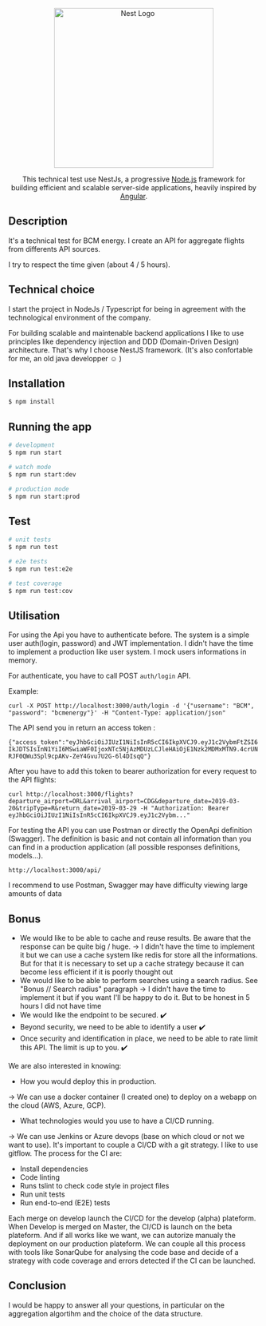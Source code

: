 <p align="center">
  <a href="http://nestjs.com/" target="blank"><img src="https://nestjs.com/img/logo_text.svg" width="320" alt="Nest Logo" /></a>
</p>

[travis-image]: https://api.travis-ci.org/nestjs/nest.svg?branch=master
[travis-url]: https://travis-ci.org/nestjs/nest
[linux-image]: https://img.shields.io/travis/nestjs/nest/master.svg?label=linux
[linux-url]: https://travis-ci.org/nestjs/nest
  
  <p align="center">This technical test use NestJs, a progressive <a href="http://nodejs.org" target="blank">Node.js</a> framework for building efficient and scalable server-side applications, heavily inspired by <a href="https://angular.io" target="blank">Angular</a>.</p>
    <p align="center">

## Description

It's a technical test for BCM energy. I create an API for aggregate flights from differents API sources.

I try to respect the time given (about 4 / 5 hours).

## Technical choice

I start the project in NodeJs / Typescript for being in agreement with the technological environment of the company.

For building scalable and maintenable backend applications I like to use principles like dependency injection and DDD (Domain-Driven Design) architecture. That's why I choose NestJS framework. (It's also confortable for me, an old java developper :relaxed: )

## Installation

```bash
$ npm install
```

## Running the app

```bash
# development
$ npm run start

# watch mode
$ npm run start:dev

# production mode
$ npm run start:prod
```

## Test

```bash
# unit tests
$ npm run test

# e2e tests
$ npm run test:e2e

# test coverage
$ npm run test:cov
```

## Utilisation

For using the Api you have to authenticate before.
The system is a simple user auth(login, password) and JWT implementation.
I didn't have the time to implement a production like user system. I mock users informations in memory.

For authenticate, you have to call POST `auth/login` API.

Example:

 ```curl -X POST http://localhost:3000/auth/login -d '{"username": "BCM", "password": "bcmenergy"}' -H "Content-Type: application/json"```

 The API send you in return an access token :

 ```{"access_token":"eyJhbGciOiJIUzI1NiIsInR5cCI6IkpXVCJ9.eyJ1c2VybmFtZSI6IkJDTSIsInN1YiI6MSwiaWF0IjoxNTc5NjAzMDUzLCJleHAiOjE1Nzk2MDMxMTN9.4crUNRJF0QWu3Spl9cpAKv-ZeY4Gvu7U2G-6l4DIsqQ"}```

After you have to add this token to bearer authorization for every request to the API flights:

```curl http://localhost:3000/flights?departure_airport=ORL&arrival_airport=CDG&departure_date=2019-03-20&tripType=R&return_date=2019-03-29 -H "Authorization: Bearer eyJhbGciOiJIUzI1NiIsInR5cCI6IkpXVCJ9.eyJ1c2Vybm..."```

For testing the API you can use Postman or directly the OpenApi definition (Swagger). The definition is basic and not contain all information than you can find in a production application (all possible responses definitions, models...).

`http://localhost:3000/api/`

I recommend to use Postman, Swagger may have difficulty viewing large amounts of data

## Bonus

* We would like to be able to cache and reuse results. Be aware that the response can be quite big / huge.
  -> I didn't have the time to implement it but we can use a cache system like redis for store all the informations. But for that it is necessary to set up a cache strategy because it can become less efficient if it is poorly thought out
 * We would like to be able to perform searches using a search radius. See "Bonus // Search radius" paragraph
  -> I didn't have the time to implement it but if you want I'll be happy to do it. But to be honest in 5 hours I did not have time
 * We would like the endpoint to be secured. :heavy_check_mark:
 * Beyond security, we need to be able to identify a user :heavy_check_mark:
 * Once security and identification in place, we need to be able to rate limit this API. The limit is up to you. :heavy_check_mark:
 
 We are also interested in knowing:
  * How you would deploy this in production.
  
  -> We can use a docker container (I created one) to deploy on a webapp on the cloud (AWS, Azure, GCP).
  * What technologies would you use to have a CI/CD running.
  
  -> We can use Jenkins or Azure devops (base on which cloud or not we want to use). It's important to couple a CI/CD with a git strategy. I like to use gitflow.
  The process for the CI are:
  - Install dependencies
  - Code linting
  - Runs tslint to check code style in project files
  - Run unit tests
  - Run end-to-end (E2E) tests
  
  Each merge on develop launch the CI/CD for the develop (alpha) plateform. When Develop is merged on Master, the CI/CD is launch on the beta plateform. And if all works like we want, we can autorize manualy the deployment on our production plateform.
  We can couple all this process with tools like SonarQube for analysing the code base and decide of a strategy with code coverage and errors detected if the CI can be launched.

## Conclusion

I would be happy to answer all your questions, in particular on the aggregation algortihm and the choice of the data structure.